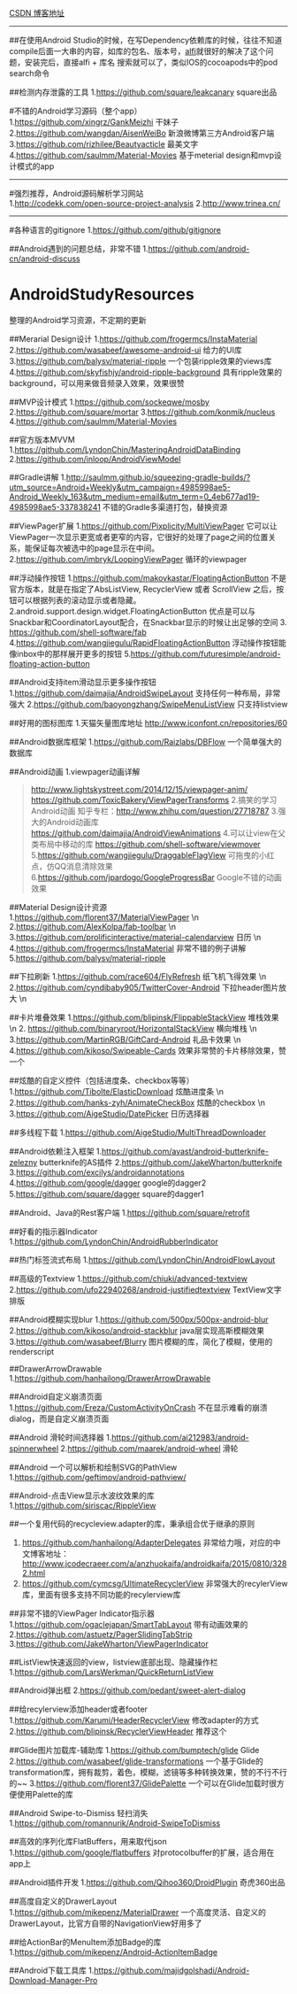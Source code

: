 [CSDN 博客地址](http://blog.csdn.net/hanhailong726188?viewmode=contents)

***

##在使用Android Studio的时候，在写Dependency依赖库的时候，往往不知道compile后面一大串的内容，如库的包名、版本号，[alfi](https://github.com/cesarferreira/alfi)就很好的解决了这个问题，安装完后，直接alfi + 库名 搜索就可以了，类似IOS的cocoapods中的pod search命令

##检测内存泄露的工具
1.https://github.com/square/leakcanary square出品

#不错的Android学习源码（整个app）
1.https://github.com/xingrz/GankMeizhi  干妹子
2.https://github.com/wangdan/AisenWeiBo 新浪微博第三方Android客户端
3.https://github.com/rizhilee/Beautyacticle 最美文字
4.https://github.com/saulmm/Material-Movies 基于meterial design和mvp设计模式的app


***
#强烈推荐，Android源码解析学习网站  
1.http://codekk.com/open-source-project-analysis
2.http://www.trinea.cn/

***
#各种语言的gitignore
1.https://github.com/github/gitignore

##Android遇到的问题总结，非常不错
1.https://github.com/android-cn/android-discuss

# AndroidStudyResources
整理的Android学习资源，不定期的更新

##Merarial Design设计
1.https://github.com/frogermcs/InstaMaterial
2.https://github.com/wasabeef/awesome-android-ui 给力的UI库
3.https://github.com/balysv/material-ripple 一个包装ripple效果的views库
4.https://github.com/skyfishjy/android-ripple-background 具有ripple效果的background，可以用来做音频录入效果，效果很赞

##MVP设计模式
1.https://github.com/sockeqwe/mosby
2.https://github.com/square/mortar 
3.https://github.com/konmik/nucleus
4.https://github.com/saulmm/Material-Movies

##官方版本MVVM
1.https://github.com/LyndonChin/MasteringAndroidDataBinding
2.https://github.com/inloop/AndroidViewModel 

##Gradle讲解
1.http://saulmm.github.io/squeezing-gradle-builds/?utm_source=Android+Weekly&utm_campaign=4985998ae5-Android_Weekly_163&utm_medium=email&utm_term=0_4eb677ad19-4985998ae5-337838241 不错的Gradle多渠道打包，替换资源

##ViewPager扩展
1.https://github.com/Pixplicity/MultiViewPager 它可以让ViewPager一次显示更宽或者更窄的内容，它很好的处理了page之间的位置关系，能保证每次被选中的page显示在中间。
2.https://github.com/imbryk/LoopingViewPager 循环的viewpager

##浮动操作按钮
1.https://github.com/makovkastar/FloatingActionButton 不是官方版本，就是在指定了AbsListView, RecyclerView 或者 ScrollView 之后，按钮可以根据列表的滚动显示或者隐藏。
2.android.support.design.widget.FloatingActionButton      优点是可以与Snackbar和CoordinatorLayout配合，在Snackbar显示的时候让出足够的空间
3. https://github.com/shell-software/fab  
4.https://github.com/wangjiegulu/RapidFloatingActionButton  浮动操作按钮能像inbox中的那样展开更多的按钮
5.https://github.com/futuresimple/android-floating-action-button 


##Android支持item滑动显示更多操作按钮
1.https://github.com/daimajia/AndroidSwipeLayout 支持任何一种布局，非常强大
2.https://github.com/baoyongzhang/SwipeMenuListView 只支持listview

##好用的图标图库
1.天猫矢量图库地址 http://www.iconfont.cn/repositories/60

##Android数据库框架
1.https://github.com/Raizlabs/DBFlow  一个简单强大的数据库

##Android动画
1.viewpager动画详解
  >http://www.lightskystreet.com/2014/12/15/viewpager-anim/
  >https://github.com/ToxicBakery/ViewPagerTransforms
2.搞笑的学习Android动画
  知乎专栏：http://www.zhihu.com/question/27718787
3.强大的Android动画库
https://github.com/daimajia/AndroidViewAnimations
4.可以让view在父类布局中移动的库
https://github.com/shell-software/viewmover
5.https://github.com/wangjiegulu/DraggableFlagView  可拖曳的小红点，仿QQ消息清除效果
6.https://github.com/jpardogo/GoogleProgressBar Google不错的动画效果
  

##Material Design设计资源
1.https://github.com/florent37/MaterialViewPager \n
2.https://github.com/AlexKolpa/fab-toolbar \n
3.https://github.com/prolificinteractive/material-calendarview 日历 \n
4.https://github.com/frogermcs/InstaMaterial 非常不错的例子讲解
5.https://github.com/balysv/material-ripple

##下拉刷新
1.https://github.com/race604/FlyRefresh 纸飞机飞得效果 \n
2.https://github.com/cyndibaby905/TwitterCover-Android  下拉header图片放大  \n

##卡片堆叠效果
1.https://github.com/blipinsk/FlippableStackView 堆栈效果  \n
2. https://github.com/binaryroot/HorizontalStackView 横向堆栈 \n
3.https://github.com/MartinRGB/GiftCard-Android 礼品卡效果  \n 
4.https://github.com/kikoso/Swipeable-Cards 效果非常赞的卡片移除效果，赞一个

##炫酷的自定义控件（包括进度条、checkbox等等）
1.https://github.com/Tibolte/ElasticDownload  炫酷进度条 \n
2.https://github.com/hanks-zyh/AnimateCheckBox 炫酷的checkbox \n
3.https://github.com/AigeStudio/DatePicker 日历选择器

##多线程下载
1.https://github.com/AigeStudio/MultiThreadDownloader

##Android依赖注入框架
1.https://github.com/avast/android-butterknife-zelezny  butterknife的AS插件
2.https://github.com/JakeWharton/butterknife
3.https://github.com/excilys/androidannotations 
4.https://github.com/google/dagger      google的dagger2
5.https://github.com/square/dagger  square的dagger1

##Android、Java的Rest客户端
1.https://github.com/square/retrofit

##好看的指示器Indicator
1.https://github.com/LyndonChin/AndroidRubberIndicator

##热门标签流式布局
1.https://github.com/LyndonChin/AndroidFlowLayout

##高级的Textview
1.https://github.com/chiuki/advanced-textview
2.https://github.com/ufo22940268/android-justifiedtextview  TextView文字排版

##Android模糊实现blur
1.https://github.com/500px/500px-android-blur
2.https://github.com/kikoso/android-stackblur  java层实现高斯模糊效果
3.https://github.com/wasabeef/Blurry 图片模糊的库，简化了模糊，使用的renderscript

##DrawerArrowDrawable
1.https://github.com/hanhailong/DrawerArrowDrawable

##Android自定义崩溃页面
1.https://github.com/Ereza/CustomActivityOnCrash  不在显示难看的崩溃dialog，而是自定义崩溃页面

##Android 滑轮时间选择器
1.https://github.com/ai212983/android-spinnerwheel
2.https://github.com/maarek/android-wheel  滑轮

##Android 一个可以解析和绘制SVG的PathView
1.https://github.com/geftimov/android-pathview/

##Android-点击View显示水波纹效果的库
1.https://github.com/siriscac/RippleView

##一个复用代码的recycleview.adapter的库，秉承组合优于继承的原则
1. https://github.com/hanhailong/AdapterDelegates 非常给力哦，对应的中文博客地址：http://www.jcodecraeer.com/a/anzhuokaifa/androidkaifa/2015/0810/3282.html
2. https://github.com/cymcsg/UltimateRecyclerView 非常强大的recylerView库，里面有很多支持不同功能的recylerview库

##非常不错的ViewPager Indicator指示器
1.https://github.com/ogaclejapan/SmartTabLayout  带有动画效果的
2.https://github.com/astuetz/PagerSlidingTabStrip 
3.https://github.com/JakeWharton/ViewPagerIndicator 

##ListView快速返回的view，listview底部出现、隐藏操作栏
1.https://github.com/LarsWerkman/QuickReturnListView  

##Android弹出框
2.https://github.com/pedant/sweet-alert-dialog 

##给recylerview添加header或者footer
1.https://github.com/Karumi/HeaderRecyclerView  修改adapter的方式
2.https://github.com/blipinsk/RecyclerViewHeader 推荐这个

##Glide图片加载库-辅助库
1.https://github.com/bumptech/glide Glide
2.https://github.com/wasabeef/glide-transformations 一个基于Glide的transformation库，拥有裁剪，着色，模糊，滤镜等多种转换效果，赞的不行不行的~~
3.https://github.com/florent37/GlidePalette 一个可以在Glide加载时很方便使用Palette的库

##Android Swipe-to-Dismiss 轻扫消失
1.https://github.com/romannurik/Android-SwipeToDismiss

##高效的序列化库FlatBuffers，用来取代json
1.https://github.com/google/flatbuffers  对protocolbuffer的扩展，适合用在app上

##Android插件开发
1.https://github.com/Qihoo360/DroidPlugin 奇虎360出品

##高度自定义的DrawerLayout
1.https://github.com/mikepenz/MaterialDrawer 一个高度灵活、自定义的DrawerLayout，比官方自带的NavigationView好用多了

##给ActionBar的MenuItem添加Badge的库
1.https://github.com/mikepenz/Android-ActionItemBadge

##Android下载工具库
1.https://github.com/majidgolshadi/Android-Download-Manager-Pro



